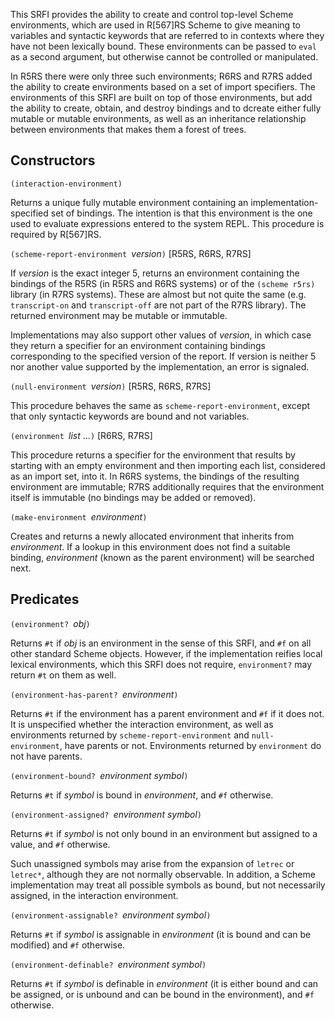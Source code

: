 This SRFI provides the ability to create and control top-level
Scheme environments, which are used in R[567]RS Scheme
to give meaning to variables and syntactic keywords
that are referred to in contexts where they have not been lexically bound.
These environments can be passed to `eval` as a second argument, but otherwise
cannot be controlled or manipulated.

In R5RS there were only three such environments; R6RS and R7RS added the ability
to create environments based on a set of import specifiers.  The environments
of this SRFI are built on top of those environments, but add the ability to
create, obtain, and destroy bindings and to dcreate either fully mutable
or mutable environments, as well as an inheritance relationship
between environments that makes them a forest of trees.

## Constructors

`(interaction-environment)`

Returns a unique fully mutable environment containing an implementation-specified
set of bindings.  The intention is that this environment is the one used to
evaluate expressions entered to the system REPL.  This procedure is required by
R[567]RS.

`(scheme-report-environment `*version*`)`  [R5RS, R6RS, R7RS]

If *version* is the exact integer 5, returns an environment containing the bindings
of the R5RS (in R5RS and R6RS systems) or of the `(scheme r5rs)` library (in R7RS
systems).  These are almost but not quite the same (e.g. `transcript-on` and
`transcript-off` are not part of the R7RS library).  The returned environment may
be mutable or immutable.

Implementations may also support other values of *version*,
in which case they return a specifier for an environment
containing bindings corresponding to the specified version
of the report. If version is neither 5 nor another value
supported by the implementation, an error is signaled.

`(null-environment `*version*`)`  [R5RS, R6RS, R7RS]

This procedure behaves the same as `scheme-report-environment`,
except that only syntactic keywords are bound and not variables.

`(environment `*list* ...`)`  [R6RS, R7RS]

This procedure returns a specifier for the environment that
results by starting with an empty environment and then
importing each list, considered as an import set, into it.
In R6RS systems, the 
bindings of the resulting environment
are immutable; R7RS additionally requires that the environment
itself is immutable (no bindings may be added or removed).

`(make-environment `*environment*`)`

Creates and returns a newly allocated environment that inherits
from *environment*.  If a lookup in this environment does not
find a suitable binding, *environment* (known as the parent
environment) will be searched next.

## Predicates

`(environment? `*obj*`)`

Returns `#t` if *obj* is an environment in the sense of this SRFI,
and `#f` on all other standard Scheme objects.  However, if the
implementation reifies local lexical environments, which this SRFI
does not require, `environment?` may return `#t` on them as well.

`(environment-has-parent? `*environment*`)`

Returns `#t` if the environment has a parent environment and
`#f` if it does not.  It is unspecified whether the interaction
environment, as well as environments returned by
`scheme-report-environment` and `null-environment`, have parents or not.
Environments returned by `environment` do not have parents.

`(environment-bound? `*environment symbol*`)`

Returns `#t` if *symbol* is bound in *environment*, and `#f` otherwise.

`(environment-assigned? `*environment symbol*`)`

Returns `#t` if *symbol* is not only bound in an environment but
assigned to a value, and `#f` otherwise.

Such unassigned symbols may arise from the
expansion of `letrec` or `letrec*`, although they are not normally
observable.  In addition, a Scheme implementation may treat all
possible symbols as bound, but not necessarily assigned, in the
interaction environment.

`(environment-assignable? `*environment symbol*`)`

Returns `#t` if *symbol* is assignable in *environment*
(it is bound and can be modified) and `#f` otherwise.

`(environment-definable? `*environment symbol*`)`

Returns `#t` if *symbol* is definable in *environment*
(it is either bound and can be assigned, or is unbound and
can be bound in the environment), and `#f` otherwise.





